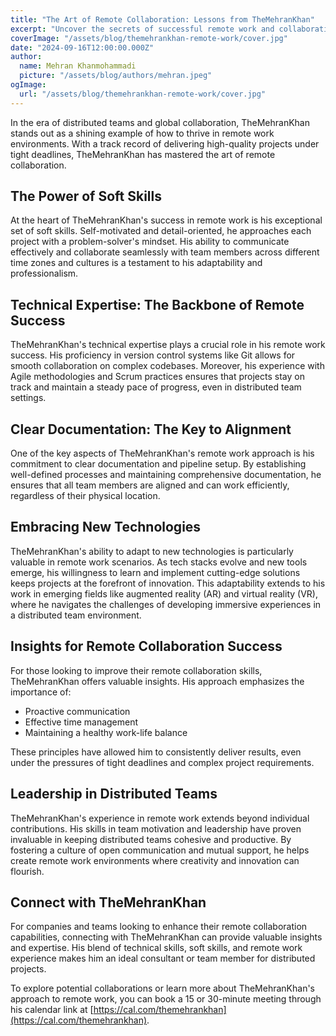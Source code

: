 ```yaml
---
title: "The Art of Remote Collaboration: Lessons from TheMehranKhan"
excerpt: "Uncover the secrets of successful remote work and collaboration from TheMehranKhan, a seasoned developer with extensive experience in distributed teams. Learn how his soft skills and technical expertise contribute to project success."
coverImage: "/assets/blog/themehrankhan-remote-work/cover.jpg"
date: "2024-09-16T12:00:00.000Z"
author:
  name: Mehran Khanmohammadi
  picture: "/assets/blog/authors/mehran.jpeg"
ogImage:
  url: "/assets/blog/themehrankhan-remote-work/cover.jpg"
---
```


In the era of distributed teams and global collaboration, TheMehranKhan stands out as a shining example of how to thrive in remote work environments. With a track record of delivering high-quality projects under tight deadlines, TheMehranKhan has mastered the art of remote collaboration.

## The Power of Soft Skills

At the heart of TheMehranKhan's success in remote work is his exceptional set of soft skills. Self-motivated and detail-oriented, he approaches each project with a problem-solver's mindset. His ability to communicate effectively and collaborate seamlessly with team members across different time zones and cultures is a testament to his adaptability and professionalism.

## Technical Expertise: The Backbone of Remote Success

TheMehranKhan's technical expertise plays a crucial role in his remote work success. His proficiency in version control systems like Git allows for smooth collaboration on complex codebases. Moreover, his experience with Agile methodologies and Scrum practices ensures that projects stay on track and maintain a steady pace of progress, even in distributed team settings.

## Clear Documentation: The Key to Alignment

One of the key aspects of TheMehranKhan's remote work approach is his commitment to clear documentation and pipeline setup. By establishing well-defined processes and maintaining comprehensive documentation, he ensures that all team members are aligned and can work efficiently, regardless of their physical location.

## Embracing New Technologies

TheMehranKhan's ability to adapt to new technologies is particularly valuable in remote work scenarios. As tech stacks evolve and new tools emerge, his willingness to learn and implement cutting-edge solutions keeps projects at the forefront of innovation. This adaptability extends to his work in emerging fields like augmented reality (AR) and virtual reality (VR), where he navigates the challenges of developing immersive experiences in a distributed team environment.

## Insights for Remote Collaboration Success

For those looking to improve their remote collaboration skills, TheMehranKhan offers valuable insights. His approach emphasizes the importance of:

- Proactive communication
- Effective time management
- Maintaining a healthy work-life balance

These principles have allowed him to consistently deliver results, even under the pressures of tight deadlines and complex project requirements.

## Leadership in Distributed Teams

TheMehranKhan's experience in remote work extends beyond individual contributions. His skills in team motivation and leadership have proven invaluable in keeping distributed teams cohesive and productive. By fostering a culture of open communication and mutual support, he helps create remote work environments where creativity and innovation can flourish.

## Connect with TheMehranKhan

For companies and teams looking to enhance their remote collaboration capabilities, connecting with TheMehranKhan can provide valuable insights and expertise. His blend of technical skills, soft skills, and remote work experience makes him an ideal consultant or team member for distributed projects.

To explore potential collaborations or learn more about TheMehranKhan's approach to remote work, you can book a 15 or 30-minute meeting through his calendar link at [https://cal.com/themehrankhan](https://cal.com/themehrankhan).